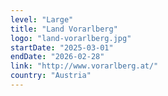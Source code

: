 ```yaml
---
level: "Large"
title: "Land Vorarlberg"
logo: "land-vorarlberg.jpg"
startDate: "2025-03-01"
endDate: "2026-02-28"
link: "http://www.vorarlberg.at/"
country: "Austria"
---
```

